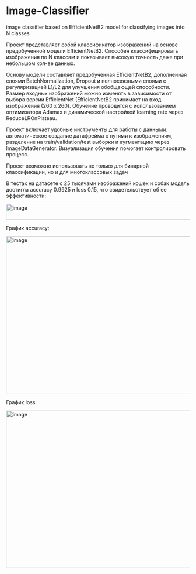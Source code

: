 # Image-Classifier
image classifier based on EfficientNetB2 model for classifying images into N classes

Проект представляет собой классификатор изображений на основе предобученной модели EfficientNetB2. Способен классифицировать изображения по N классам и показывает
высокую точность даже при небольшом кол-ве данных.

Основу модели составляет предобученная EfficientNetB2, дополненная слоями BatchNormalization, Dropout и полносвязными слоями с регуляризацией L1/L2 для улучшения
обобщающей способности. Размер входных изображений можно изменять в зависимости от выбора версии EfficientNet (EfficientNetB2 принимает на вход изображения (260 x 260).
Обучение проводится с использованием оптимизатора Adamax и динамической настройкой learning rate через ReduceLROnPlateau. 

Проект включает удобные инструменты для работы с данными: автоматическое создание датафрейма с путями к изображениям, разделение на train/validation/test выборки и
аугментацию через ImageDataGenerator. Визуализация обучения помогает контролировать процесс.  

Проект возможно использовать не только для бинарной классификации, но и для многоклассовых задач

В тестах на датасете с 25 тысячами изображений кошек и собак модель достигла accuracy 0.9925 и loss 0.15, что
свидетельствует об ее эффективности:

<img width="579" height="43" alt="image" src="https://github.com/user-attachments/assets/d3f41be4-2e3b-43ee-adf0-e56ea61969d5" />

График accuracy:

<img width="573" height="431" alt="image" src="https://github.com/user-attachments/assets/166376db-37e8-466b-b4a4-b0bd1eca6dcb" />

График loss:

<img width="567" height="430" alt="image" src="https://github.com/user-attachments/assets/34b939f5-5695-42cf-b7f2-74a1c3295290" />
